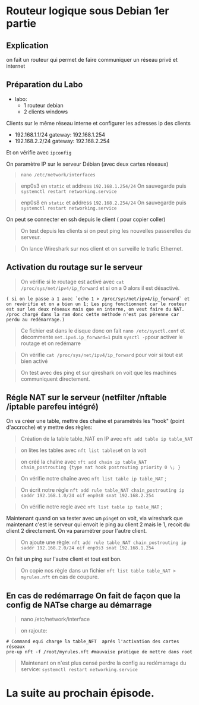 # Routeur logique sous Debian 1er partie

## Explication

on fait un routeur qui permet de faire communiquer un réseau privé et internet

## Préparation du Labo
- labo:
    - 1 routeur debian
    - 2 clients windows
 
 Clients sur le même réseau interne et configurer les adresses ip des clients
 - 192.168.1.1/24   gateway: 192.168.1.254
 - 192.168.2.2/24   gateway: 192.168.2.254

 Et on vérifie avec `ipconfig`


On paramètre IP sur le serveur Débian (avec deux cartes réseaux)
> `nano /etc/network/interfaces`

> enp0s3 en `static` et address `192.168.1.254/24` On sauvegarde puis `systemctl restart networking.service`

> enp0s8 en `static` et address `192.168.2.254/24` On sauvegarde puis `systemctl restart networking.service`

On peut se connecter en ssh depuis le client ( pour copier coller)

> On test depuis les clients si on peut ping les nouvelles passerelles du serveur.

> On lance Wireshark sur nos client et on surveille le trafic Ethernet.

## Activation du routage sur le serveur

> On vérifie si le routage est activé avec `cat /proc/sys/net/ipv4/ip_forward` et si on a 0 alors il est désactivé.

```
( si on le passe a 1 avec `echo 1 > /proc/sys/net/ipv4/ip_forward` et on revérifie et on a bien un 1; Les ping fonctionnent car le routeur est sur les deux réseaux mais que en interne, on veut faire du NAT. /proc chargé dans la ram donc cette méthode n'est pas pérenne car perdu au redémarrage.)
```

> Ce fichier est dans le disque donc on fait `nano /etc/sysctl.conf` et décommente `net.ipv4.ip_forward=1` puis `sysctl -p`pour activer le routage et on redémarre

> On vérifie `cat /proc/sys/net/ipv4/ip_forward` pour voir si tout est bien activé

> On test avec des ping et sur qireshark on voit que les machines communiquent directement.

## Régle NAT sur le serveur (netfilter /**nftable** /iptable parefeu intégré)

On va créer une table, mettre des chaîne et paramétrés les "hook" (point d'accroche) et y mettre des règles:

> Création de la table table_NAT en IP avec `nft add table ip table_NAT`

> on lites les tables avec `nft list tables`et on la voit 

> on créé la chaîne avec `nft add chain ip table_NAT chain_postrouting {type nat hook postrouting priority 0 \; }`

> On vérifie notre chaîne avec `nft list table ip table_NAT` ;

> On écrit notre régle `nft add rule table_NAT chain_postrouting ip saddr 192.168.1.0/24 oif enp0s8 snat 192.168.2.254`

> On vérifie notre regle avec `nft list table ip table_NAT` ;

Maintenant quand on va tester avec un `ping`et on voit, via wireshark que maintenant c'est le serveur qui envoit le ping au client 2 mais le 1, recoit  du client 2 directement. On va paramétrer pour l'autre client.

> On ajoute une règle: `nft add rule table_NAT chain_postrouting ip saddr 192.168.2.0/24 oif enp0s3 snat 192.168.1.254`

On fait un ping sur l'autre client et tout est bon.

> On copie nos règle dans un fichier `nft list table table_NAT > myrules.nft` en cas de coupure.

## En cas de redémarrage On fait de façon que la config de NATse charge au démarrage

> nano /etc/network/interface

> on rajoute:
```
# Command equi charge la table_NFT  aprés l'activation des cartes réseaux
pre-up nft -f /root/myrules.nft #mauvaise pratique de mettre dans root
```

> Maintenant on n'est plus censé perdre la config au redémarrage du service:
> `systemctl restart networking.service`

# La suite au prochain épisode.



